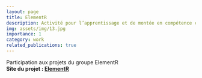 ```yaml
---
layout: page
title: ElementR
description: Activité pour l’apprentissage et de montée en compétence collective de la pratique du traitement de l’information géographique avec R
img: assets/img/13.jpg
importance: 1
category: work
related_publications: true
---
```


Participation aux projets du groupe ElementR  
**Site du projet : [ElementR](https://elementr.hypotheses.org/)**  


